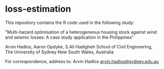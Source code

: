 # loss-estimation
This repository contains the R code used in the following study: 

"Multi-hazard optimisation of a heterogeneous housing stock against wind and seismic losses: A case study application in the Philippines"

Arvin Hadlos, Aaron Opdyke, S.Ali Hadigheh
School of Civil Engineering, The University of Sydney
New South Wales, Australia

For correspondence, address to:
Arvin Hadlos
arvin.hadlos@sydney.edu.au
